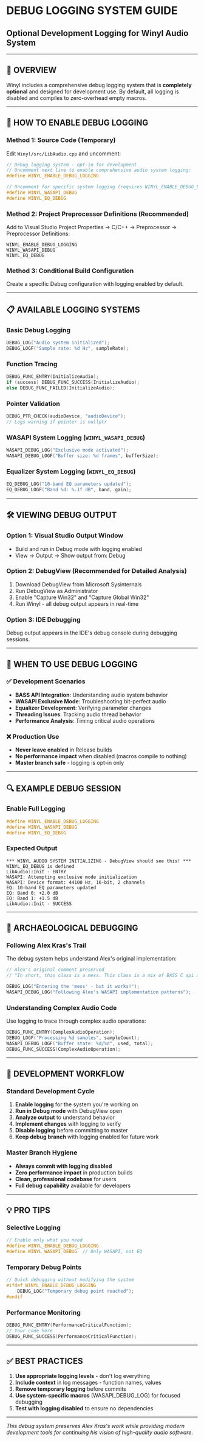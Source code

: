 # DEBUG LOGGING SYSTEM GUIDE
## Optional Development Logging for Winyl Audio System

---

## 🎯 OVERVIEW

Winyl includes a comprehensive debug logging system that is **completely optional** and designed for development use. By default, all logging is disabled and compiles to zero-overhead empty macros.

---

## 🔧 HOW TO ENABLE DEBUG LOGGING

### Method 1: Source Code (Temporary)
Edit `Winyl/src/LibAudio.cpp` and uncomment:
```cpp
// Debug logging system - opt-in for development  
// Uncomment next line to enable comprehensive audio system logging:
#define WINYL_ENABLE_DEBUG_LOGGING

// Uncomment for specific system logging (requires WINYL_ENABLE_DEBUG_LOGGING):
#define WINYL_WASAPI_DEBUG  
#define WINYL_EQ_DEBUG
```

### Method 2: Project Preprocessor Definitions (Recommended)
Add to Visual Studio Project Properties → C/C++ → Preprocessor → Preprocessor Definitions:
```
WINYL_ENABLE_DEBUG_LOGGING
WINYL_WASAPI_DEBUG
WINYL_EQ_DEBUG
```

### Method 3: Conditional Build Configuration
Create a specific Debug configuration with logging enabled by default.

---

## 📋 AVAILABLE LOGGING SYSTEMS

### Basic Debug Logging
```cpp
DEBUG_LOG("Audio system initialized");
DEBUG_LOGF("Sample rate: %d Hz", sampleRate);
```

### Function Tracing
```cpp
DEBUG_FUNC_ENTRY(InitializeAudio);
if (success) DEBUG_FUNC_SUCCESS(InitializeAudio);
else DEBUG_FUNC_FAILED(InitializeAudio);
```

### Pointer Validation
```cpp
DEBUG_PTR_CHECK(audioDevice, "audioDevice");
// Logs warning if pointer is nullptr
```

### WASAPI System Logging (`WINYL_WASAPI_DEBUG`)
```cpp
WASAPI_DEBUG_LOG("Exclusive mode activated");
WASAPI_DEBUG_LOGF("Buffer size: %d frames", bufferSize);
```

### Equalizer System Logging (`WINYL_EQ_DEBUG`)
```cpp
EQ_DEBUG_LOG("10-band EQ parameters updated");
EQ_DEBUG_LOGF("Band %d: %.1f dB", band, gain);
```

---

## 🛠️ VIEWING DEBUG OUTPUT

### Option 1: Visual Studio Output Window
- Build and run in Debug mode with logging enabled
- View → Output → Show output from: Debug

### Option 2: DebugView (Recommended for Detailed Analysis)
1. Download DebugView from Microsoft Sysinternals
2. Run DebugView as Administrator
3. Enable "Capture Win32" and "Capture Global Win32"
4. Run Winyl - all debug output appears in real-time

### Option 3: IDE Debugging
Debug output appears in the IDE's debug console during debugging sessions.

---

## 🎯 WHEN TO USE DEBUG LOGGING

### ✅ Development Scenarios
- **BASS API Integration**: Understanding audio system behavior
- **WASAPI Exclusive Mode**: Troubleshooting bit-perfect audio
- **Equalizer Development**: Verifying parameter changes
- **Threading Issues**: Tracking audio thread behavior
- **Performance Analysis**: Timing critical audio operations

### ❌ Production Use
- **Never leave enabled** in Release builds
- **No performance impact** when disabled (macros compile to nothing)
- **Master branch safe** - logging is opt-in only

---

## 🔍 EXAMPLE DEBUG SESSION

### Enable Full Logging
```cpp
#define WINYL_ENABLE_DEBUG_LOGGING
#define WINYL_WASAPI_DEBUG
#define WINYL_EQ_DEBUG
```

### Expected Output
```
*** WINYL AUDIO SYSTEM INITIALIZING - DebugView should see this! ***
WINYL_EQ_DEBUG is defined
LibAudio::Init - ENTRY
WASAPI: Attempting exclusive mode initialization
WASAPI: Device format: 44100 Hz, 16-bit, 2 channels
EQ: 10-band EQ parameters updated
EQ: Band 0: +2.0 dB
EQ: Band 1: +1.5 dB
LibAudio::Init - SUCCESS
```

---

## 🎵 ARCHAEOLOGICAL DEBUGGING

### Following Alex Kras's Trail
The debug system helps understand Alex's original implementation:

```cpp
// Alex's original comment preserved
// "In short, this class is a mess. This class is a mix of BASS C api and C++"

DEBUG_LOG("Entering the 'mess' - but it works!");
WASAPI_DEBUG_LOG("Following Alex's WASAPI implementation patterns");
```

### Understanding Complex Audio Code
Use logging to trace through complex audio operations:
```cpp
DEBUG_FUNC_ENTRY(ComplexAudioOperation);
DEBUG_LOGF("Processing %d samples", sampleCount);
WASAPI_DEBUG_LOGF("Buffer state: %d/%d", used, total);
DEBUG_FUNC_SUCCESS(ComplexAudioOperation);
```

---

## 🚀 DEVELOPMENT WORKFLOW

### Standard Development Cycle
1. **Enable logging** for the system you're working on
2. **Run in Debug mode** with DebugView open
3. **Analyze output** to understand behavior
4. **Implement changes** with logging to verify
5. **Disable logging** before committing to master
6. **Keep debug branch** with logging enabled for future work

### Master Branch Hygiene
- **Always commit with logging disabled**
- **Zero performance impact** in production builds
- **Clean, professional codebase** for users
- **Full debug capability** available for developers

---

## 💡 PRO TIPS

### Selective Logging
```cpp
// Enable only what you need
#define WINYL_ENABLE_DEBUG_LOGGING
#define WINYL_WASAPI_DEBUG  // Only WASAPI, not EQ
```

### Temporary Debug Points
```cpp
// Quick debugging without modifying the system
#ifdef WINYL_ENABLE_DEBUG_LOGGING
    DEBUG_LOG("Temporary debug point reached");
#endif
```

### Performance Monitoring
```cpp
DEBUG_FUNC_ENTRY(PerformanceCriticalFunction);
// Your code here
DEBUG_FUNC_SUCCESS(PerformanceCriticalFunction);
```

---

## ✅ BEST PRACTICES

1. **Use appropriate logging levels** - don't log everything
2. **Include context** in log messages - function names, values
3. **Remove temporary logging** before commits
4. **Use system-specific macros** (WASAPI_DEBUG_LOG) for focused debugging
5. **Test with logging disabled** to ensure no dependencies

---

*This debug system preserves Alex Kras's work while providing modern development tools for continuing his vision of high-quality audio software.*